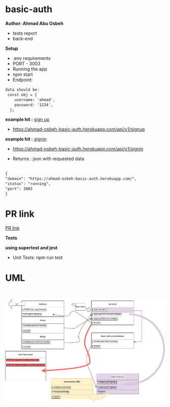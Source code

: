 # basic-auth

**Author: Ahmad Abu Osbeh**
<br>

- tests report
- back-end

**Setup**
<br>

- .env requirements
- PORT - 3003
- Running the app
- npm start
- Endpoint:

```
data should be:
 const obj = {
    username: 'ahmad',
    password: '1234',
  };

```

**example hit :**
[sign up](https://ahmad-osbeh-basic-auth.herokuapp.com/api/v1/signup)

- https://ahmad-osbeh-basic-auth.herokuapp.com/api/v1/signup

**example hit :**
[signin](https://ahmad-osbeh-basic-auth.herokuapp.com/api/v1/signin)

- https://ahmad-osbeh-basic-auth.herokuapp.com/api/v1/signin

- Returns : json with requested data

```

{
"domain": "https://ahmad-osbeh-basic-auth.herokuapp.com/",
"status": "running",
"port": 3003
}

```

# PR link

[PR link](https://github.com/Ahmad-AbuOsbeh/basic-auth/pull/1)

**Tests**

**using supertest and jest**

- Unit Tests: npm run test

# UML

<br>

![basic-auth](images/basic-auth.jpg)
